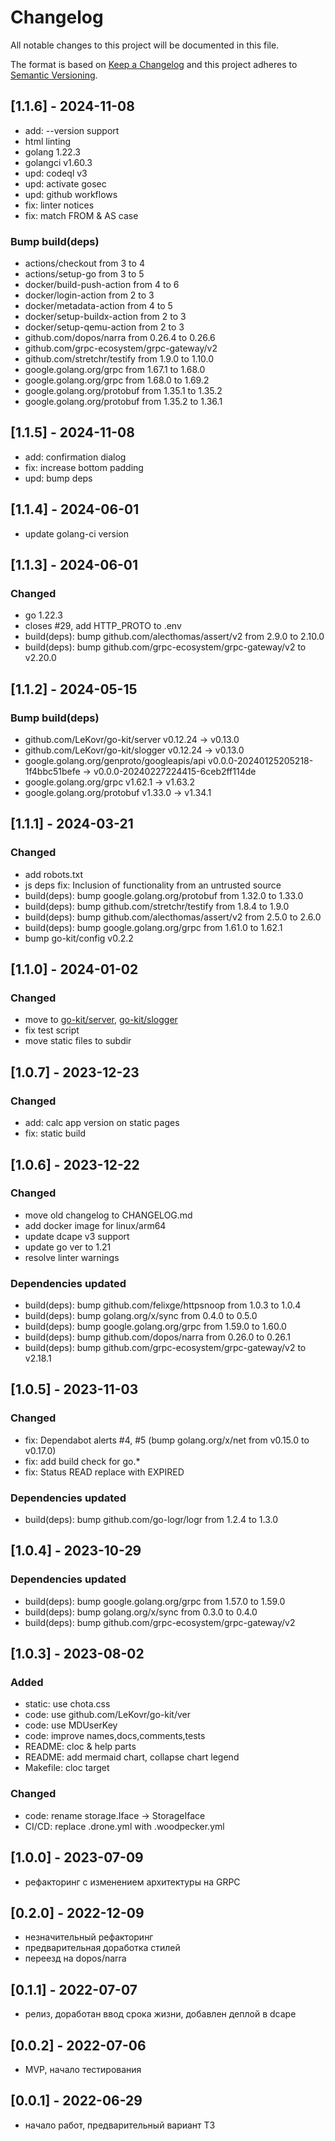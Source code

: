 # Changelog

All notable changes to this project will be documented in this file.

The format is based on [Keep a Changelog](http://keepachangelog.com/)
and this project adheres to [Semantic Versioning](http://semver.org/).

## [1.1.6] - 2024-11-08

* add: --version support
* html linting
* golang 1.22.3
* golangci v1.60.3
* upd: codeql v3
* upd: activate gosec
* upd: github workflows
* fix: linter notices
* fix: match FROM & AS case

### Bump build(deps)

* actions/checkout from 3 to 4
* actions/setup-go from 3 to 5
* docker/build-push-action from 4 to 6
* docker/login-action from 2 to 3
* docker/metadata-action from 4 to 5
* docker/setup-buildx-action from 2 to 3
* docker/setup-qemu-action from 2 to 3
* github.com/dopos/narra from 0.26.4 to 0.26.6
* github.com/grpc-ecosystem/grpc-gateway/v2
* github.com/stretchr/testify from 1.9.0 to 1.10.0
* google.golang.org/grpc from 1.67.1 to 1.68.0
* google.golang.org/grpc from 1.68.0 to 1.69.2
* google.golang.org/protobuf from 1.35.1 to 1.35.2
* google.golang.org/protobuf from 1.35.2 to 1.36.1

## [1.1.5] - 2024-11-08

* add: confirmation dialog
* fix: increase bottom padding
* upd: bump deps

## [1.1.4] - 2024-06-01

* update golang-ci version

## [1.1.3] - 2024-06-01

### Changed

* go 1.22.3
* closes #29, add HTTP_PROTO to .env
* build(deps): bump github.com/alecthomas/assert/v2 from 2.9.0 to 2.10.0
* build(deps): bump github.com/grpc-ecosystem/grpc-gateway/v2 to v2.20.0

## [1.1.2] - 2024-05-15

### Bump build(deps)

* github.com/LeKovr/go-kit/server v0.12.24 -> v0.13.0
* github.com/LeKovr/go-kit/slogger v0.12.24 -> v0.13.0
* google.golang.org/genproto/googleapis/api v0.0.0-20240125205218-1f4bbc51befe -> v0.0.0-20240227224415-6ceb2ff114de
* google.golang.org/grpc v1.62.1 -> v1.63.2
* google.golang.org/protobuf v1.33.0 -> v1.34.1

## [1.1.1] - 2024-03-21

### Changed

* add robots.txt
* js deps fix: Inclusion of functionality from an untrusted source
* build(deps): bump google.golang.org/protobuf from 1.32.0 to 1.33.0
* build(deps): bump github.com/stretchr/testify from 1.8.4 to 1.9.0
* build(deps): bump github.com/alecthomas/assert/v2 from 2.5.0 to 2.6.0
* build(deps): bump google.golang.org/grpc from 1.61.0 to 1.62.1
* bump go-kit/config v0.2.2

## [1.1.0] - 2024-01-02

### Changed

* move to [go-kit/server](https://github.com/LeKovr/go-kit/tree/main/server), [go-kit/slogger](https://github.com/LeKovr/go-kit/tree/main/slogger)
* fix test script
* move static files to subdir

## [1.0.7] - 2023-12-23

### Changed

* add: calc app version on static pages
* fix: static build

## [1.0.6] - 2023-12-22

### Changed

* move old changelog to CHANGELOG.md
* add docker image for linux/arm64
* update dcape v3 support
* update go ver to 1.21
* resolve linter warnings

### Dependencies updated

* build(deps): bump github.com/felixge/httpsnoop from 1.0.3 to 1.0.4
* build(deps): bump golang.org/x/sync from 0.4.0 to 0.5.0
* build(deps): bump google.golang.org/grpc from 1.59.0 to 1.60.0
* build(deps): bump github.com/dopos/narra from 0.26.0 to 0.26.1
* build(deps): bump github.com/grpc-ecosystem/grpc-gateway/v2 to v2.18.1

## [1.0.5] - 2023-11-03

### Changed

* fix: Dependabot alerts #4, #5 (bump golang.org/x/net from v0.15.0 to v0.17.0)
* fix: add build check for go.*
* fix: Status READ replace with EXPIRED

### Dependencies updated

* build(deps): bump github.com/go-logr/logr from 1.2.4 to 1.3.0

## [1.0.4] - 2023-10-29

### Dependencies updated

* build(deps): bump google.golang.org/grpc from 1.57.0 to 1.59.0
* build(deps): bump golang.org/x/sync from 0.3.0 to 0.4.0
* build(deps): bump github.com/grpc-ecosystem/grpc-gateway/v2

## [1.0.3] - 2023-08-02

### Added

* static: use chota.css
* code: use github.com/LeKovr/go-kit/ver
* code: use MDUserKey
* code: improve names,docs,comments,tests
* README: cloc & help parts
* README: add mermaid chart, collapse chart legend
* Makefile: cloc target

### Changed

* code: rename storage.Iface -> StorageIface
* CI/CD: replace .drone.yml with .woodpecker.yml

## [1.0.0] - 2023-07-09

*  рефакторинг с изменением архитектуры на GRPC

## [0.2.0] - 2022-12-09

* незначительный рефакторинг
* предварительная доработка стилей
* переезд на dopos/narra

## [0.1.1] - 2022-07-07

* релиз, доработан ввод срока жизни, добавлен деплой в dcape

## [0.0.2] - 2022-07-06

* MVP, начало тестирования

## [0.0.1] - 2022-06-29

* начало работ, предварительный вариант ТЗ
